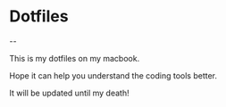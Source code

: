 # Dotfiles

--

This is my dotfiles on my macbook.

Hope it can help you understand the coding tools better.

It will be updated until my death!


